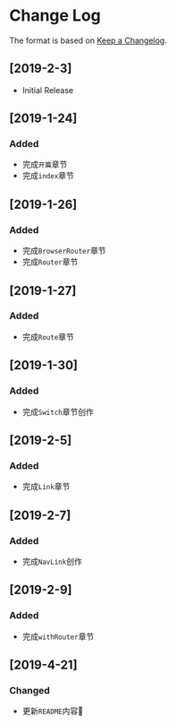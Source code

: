 # Change Log

The format is based on [Keep a Changelog](http://keepachangelog.com/).

## [2019-2-3]

- Initial Release

## [2019-1-24]

### Added

- 完成`开篇`章节
- 完成`index`章节

## [2019-1-26]

### Added

- 完成`BrowserRouter`章节
- 完成`Router`章节

## [2019-1-27]

### Added

- 完成`Route`章节

## [2019-1-30]

### Added

- 完成`Switch`章节创作

## [2019-2-5]

### Added

- 完成`Link`章节

## [2019-2-7]

### Added

- 完成`NavLink`创作

## [2019-2-9]

### Added

- 完成`withRouter`章节

## [2019-4-21]

### Changed

- 更新`README`内容🎈